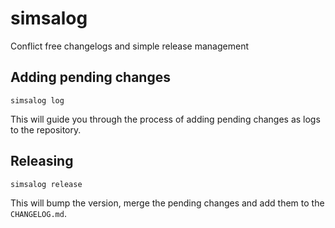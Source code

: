 # simsalog
Conflict free changelogs and simple release management

## Adding pending changes

```
simsalog log
```

This will guide you through the process of adding pending changes as logs to the repository.

## Releasing

```
simsalog release
```

This will bump the version, merge the pending changes and add them to the `CHANGELOG.md`.
